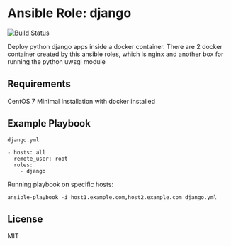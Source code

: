 # Ansible Role: django

[![Build Status](https://travis-ci.org/alamsyahho/ansible-docker-django.svg?branch=master)](https://travis-ci.org/alamsyahho/ansible-docker-django)

Deploy python django apps inside a docker container. There are 2 docker container created by this ansible roles, which is nginx and another box for running the python uwsgi module

## Requirements

CentOS 7 Minimal Installation with docker installed

## Example Playbook

`django.yml`

    - hosts: all
      remote_user: root
      roles:
        - django

Running playbook on specific hosts:

    ansible-playbook -i host1.example.com,host2.example.com django.yml

## License

MIT
